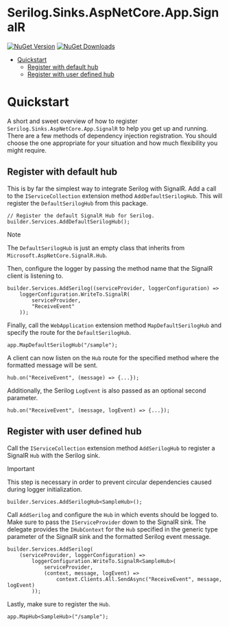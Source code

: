 
# Serilog.Sinks.AspNetCore.App.SignalR

[![NuGet Version](https://img.shields.io/nuget/v/Serilog.Sinks.AspNetCore.App.SignalR.svg)](https://www.nuget.org/packages/Serilog.Sinks.AspNetCore.App.SignalR/) [![NuGet Downloads](https://img.shields.io/nuget/dt/Serilog.Sinks.AspNetCore.App.SignalR.svg)](https://www.nuget.org/packages/Serilog.Sinks.AspNetCore.App.SignalR/) 

- [Quickstart](#quickstart)
    * [Register with default hub](#register-with-default-hub)
    * [Register with user defined hub](#register-with-user-defined-hub)

# Quickstart

A short and sweet overview of how to register `Serilog.Sinks.AspNetCore.App.SignalR` to help you get up and running. There are a few methods of dependency injection registration. You should choose the one appropriate for your situation and how much flexibility you might require.

## Register with default hub

This is by far the simplest way to integrate Serilog with SignalR. Add a call to the `IServiceCollection` extension method `AddDefaultSerilogHub`. This will register the `DefaultSerilogHub` from this package.

    // Register the default SignalR Hub for Serilog.
    builder.Services.AddDefaultSerilogHub();

> [!NOTE]
> The `DefaultSerilogHub` is just an empty class that inherits from `Microsoft.AspNetCore.SignalR.Hub`. 

Then, configure the logger by passing the method name that the SignalR client is listening to.

    builder.Services.AddSerilog((serviceProvider, loggerConfiguration) => 
        loggerConfiguration.WriteTo.SignalR(
            serviceProvider, 
            "ReceiveEvent"
        ));

Finally, call the `WebApplication` extension method `MapDefaultSerilogHub` and specify the route for the `DefaultSerilogHub`.

    app.MapDefaultSerilogHub("/sample");

A client can now listen on the `Hub` route for the specified method where the formatted message will be sent.

    hub.on("ReceiveEvent", (message) => {...});

Additionally, the Serilog `LogEvent` is also passed as an optional second parameter.

    hub.on("ReceiveEvent", (message, logEvent) => {...});

## Register with user defined hub

Call the `IServiceCollection` extension method `AddSerilogHub` to register a SignalR `Hub` with the Serilog sink. 

> [!IMPORTANT]
> This step is necessary in order to prevent circular dependencies caused during logger initialization.

    builder.Services.AddSerilogHub<SampleHub>();

Call `AddSerilog` and configure the `Hub` in which events should be logged to. Make sure to pass the `IServiceProvider` down to the SignalR sink. The delegate provides the `IHubContext` for the `Hub` specified in the generic type parameter of the SignalR sink and the formatted Serilog event message.

    builder.Services.AddSerilog(
        (serviceProvider, loggerConfiguration) => 
            loggerConfiguration.WriteTo.SignalR<SampleHub>(
                serviceProvider, 
                (context, message, logEvent) => 
                    context.Clients.All.SendAsync("ReceiveEvent", message, logEvent)
            ));

Lastly, make sure to register the `Hub`.

    app.MapHub<SampleHub>("/sample");
